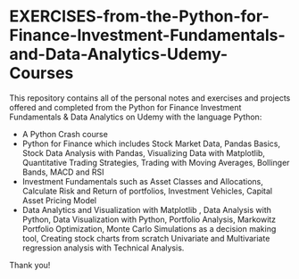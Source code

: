 # EXERCISES-from-the-Python-for-Finance-Investment-Fundamentals-and-Data-Analytics-Udemy-Courses

This repository contains all of the personal notes and exercises and projects offered and completed from the Python for Finance Investment Fundamentals & Data Analytics on Udemy with the language Python:

- A Python Crash course 
- Python for Finance which includes Stock Market Data, Pandas Basics, Stock Data Analysis with Pandas, Visualizing Data with Matplotlib, Quantitative Trading Strategies, Trading with Moving Averages, Bollinger Bands, MACD and RSI
- Investment Fundamentals such as Asset Classes and Allocations, Calculate Risk and Return of portfolios, Investment Vehicles, Capital Asset Pricing Model
- Data Analytics and Visualization with Matplotlib , Data Analysis with Python, Data Visualization with Python, Portfolio Analysis, Markowitz Portfolio Optimization, Monte Carlo Simulations as a decision making tool, Creating stock charts from scratch
Univariate and Multivariate regression analysis with Technical Analysis.

Thank you!

